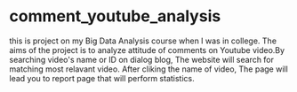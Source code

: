 # comment_youtube_analysis 
this is project on my Big Data Analysis course when I was in college.
The aims of the project is to analyze attitude of comments on Youtube video.By searching video's name or ID on dialog blog, The website will search for matching most relavant video.
After cliking the name of video, The page will lead you to report page that will perform statistics.

